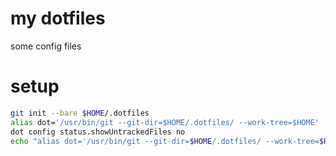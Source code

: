 # my dotfiles

some config files

# setup

```bash
git init --bare $HOME/.dotfiles
alias dot='/usr/bin/git --git-dir=$HOME/.dotfiles/ --work-tree=$HOME'
dot config status.showUntrackedFiles no
echo "alias dot='/usr/bin/git --git-dir=$HOME/.dotfiles/ --work-tree=$HOME'" >> $HOME/.bashrc
```
